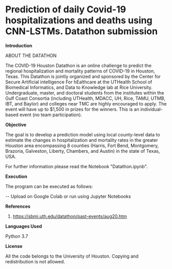 # Prediction of daily Covid-19 hospitalizations and deaths using CNN-LSTMs. Datathon submission


**Introduction**

ABOUT THE DATATHON

The COVID-19 Houston Datathon is an online challenge to predict the regional hospitalization and mortality patterns of COVID-19 in Houston, Texas. This Datathon is jointly 
organized and sponsored by the Center for Secure Artificial intelligence For hEalthcare at the UTHealth School of Biomedical Informatics, and Data to Knowledge lab at 
Rice University. Undergraduate, master, and doctoral students from the institutes within the Gulf Coast Consortia (including UTHealth, MDACC, UH, Rice, TAMU, UTMB, IBT, 
and Baylor) and colleges near TMC are highly encouraged to apply. The event will have up to $1,500 in prizes for the winners. This is an individual-based event (no team 
participation).



**Objective**

The goal is to develop a prediction model using local county-level data to estimate the changes in hospitalization and mortality rates in the greater Houston area encompassing
8 counties (Harris, Fort Bend, Montgomery, Brazoria, Galveston, Liberty, Chambers, and Austin) in the state of Texas, USA.


For further information please read the Notebook "Datathon.ipynb".

**Execution**

The program can be executed as follows:

-- Upload on Google Colab or run using Jupyter Notebooks

**References**
1. https://sbmi.uth.edu/datathon/past-events/aug20.htm

**Languages Used**

Python 3.7

**License**

All the code belongs to the University of Houston. Copying and redistribution is not allowed.

